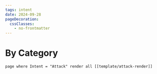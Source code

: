 ```yaml
---
tags: intent
date: 2024-09-28
pageDecoration:
  cssClasses:
    - no-frontmatter
---
```


# By Category
```query
page where Intent = "Attack" render all [[template/attack-render]]
```


